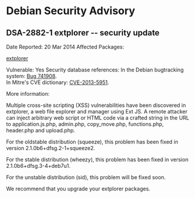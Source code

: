 
Debian Security Advisory
========================


DSA-2882-1 extplorer -- security update
---------------------------------------



Date Reported:
20 Mar 2014
Affected Packages:

[extplorer](https://packages.debian.org/src:extplorer)

Vulnerable:
Yes
Security database references:
In the Debian bugtracking system: [Bug 741908](https://bugs.debian.org/cgi-bin/bugreport.cgi?bug=741908).  
In Mitre's CVE dictionary: [CVE-2013-5951](https://security-tracker.debian.org/tracker/CVE-2013-5951).  

More information:

Multiple cross-site scripting (XSS) vulnerabilities have been discovered
in extplorer, a web file explorer and manager using Ext JS.
A remote attacker can inject arbitrary web script or HTML code via a
crafted string in the URL to application.js.php, admin.php, copy\_move.php,
functions.php, header.php and upload.php.


For the oldstable distribution (squeeze), this problem has been fixed in
version 2.1.0b6+dfsg.2-1+squeeze2.


For the stable distribution (wheezy), this problem has been fixed in
version 2.1.0b6+dfsg.3-4+deb7u1.


For the unstable distribution (sid), this problem will be fixed soon.


We recommend that you upgrade your extplorer packages.





